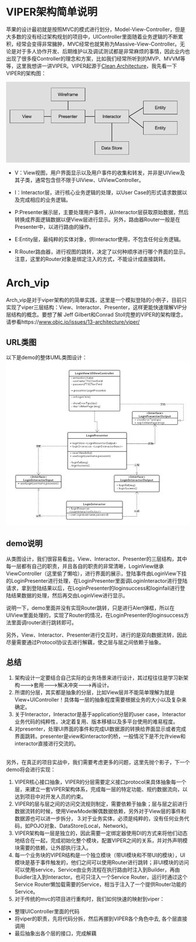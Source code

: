 # VIPER架构简单说明
苹果的设计最初就是按照MVC的模式进行划分，Model-View-Controller，但是大多数的没有经过架构规划的项目中，UIController里面随着业务逻辑的不断累积，经常会变得非常臃肿，MVC经常也就笑称为Massive-View-Controller。无论是对于多人协作开发、后期维护以及调试测试都是非常麻烦的事情，因此业内也出现了很多瘦Controller的理念和方案，比如我们经常所听到的MVP、MVVM等等，这里我想讲一讲VIPER。VIPER起源于[Clean Architecture](https://8thlight.com/blog/uncle-bob/2012/08/13/the-clean-architecture.html)，我先看一下VIPER的架构图：

![VIPER架构图](VIPER_ori_arch.png)

- V：View视图，用户界面显示以及用户事件的收集和转发，并非是UIView及其子类，通常包含但不限于UIView、UIViewController。

- I：Interactor层，进行核心业务逻辑的处理，以User Case的形式请求数据以及完成相应的业务逻辑。

- P:Presenter展示层，主要处理用户事件，从Interactor层获取原始数据，然后转换成界面逻辑数据以便View层进行显示。另外，路由器Router一般是在Presenter中，以进行路由的操作。

- E:Entity层，最纯粹的实体对象，供Interactor使用，不包含任何业务逻辑。

- R:Router路由器，进行视图的跳转，决定了以何种顺序进行哪个界面的显示。注意，这里的Router对象是绑定注入的方式，不能设计成直接跳转。


# Arch_vip
Arch_vip是对于viper架构的的简单实践，这里是一个模拟登陆的小例子，目前只实现了viper三层结构：View、Interactor、Presenter，这样更能快速理解VIP分层结构的概念。要想了解 Jeff Gilbert和Conrad Stoll完整的VIPER的架构理念，请参看https://www.objc.io/issues/13-architecture/viper/

## URL类图
以下是demo的整体UML类图设计：
![URL类图](VIPER_vip_Login.png)

## demo说明
从类图设计，我们很容易看出，View、Interactor、Presenter的三层结构，其中每一层都有自己的职责，并且各自的职责的非常清晰，LoginView继承ViewController（这里偷了懒哈），进行界面的展示，登陆事件由LoginView下挂的LoginPresenter进行处理，在LoginPresenter里面调LoginInteractor进行登陆请求，拿到登陆结果以后，在LoginPresenter的loginsuccess和loginfail进行登陆结果数据的处理，然后再交由LoginView进行显示。</br>

说明一下，demo里面并没有实现Router跳转，只是进行Alert弹框，所以在UIView里面处理的，实现了Router的情况，在LoginPresenter的loginsuccess方法里面调router进行跳转即可。</br>

另外，View、Interactor、Presenter进行交互时，进行的是双向数据流转，因此尽量需要通过Protocol协议去进行解藕，使之层与层之间依赖于抽象。</br>

## 总结
1. 架构设计一定要结合自己实际的业务场景来进行设计，其过程往往是学习新架构--->套用--->解决冲突--->再设计。
2. 所谓的分层，其实都是抽象的分层，比如View层并不能简单理解为就是View+UIController！具体每一层的抽象程度需要根据业务的大小以及复杂来确定。
3. 关于Interactor，Interactor是基于application分层的user case，Interactor业务代码的纯粹性，决定着复用、版本移植以及多平台使用的难易程度。
4. 对presenter，处理UI界面的事件和完成UI数据源的转换给界面显示或者完成界面跳转。presenter是view和interactor的桥，一般情况下是不允许view和interactor直接进行交流的。
<br>
另外，在真正的项目实战中，我们需要考虑更多的问题，这里先抛个影子，下一个demo将会进行实现：

1. VIPER核心接口抽象，VIPER的分层需要定义接口protocol来具体抽象每一个层，来建立一套VIPER架构体系，完成每一层的特定功能、规约数据流向，以达到项目中对开发人员的约束。
2. VIPER的层与层之间的访问交流规则制定，需要依赖于抽象；层与层之前进行数据流转的时候，使用ViewModel解偶数据依赖，另外对于View层的事件和数据源也可以进一步拆分，
3.对于业务实体，必须是纯粹的，没有任何业务代码，如POJO对象、DataStore(Local，Network)。
4. VIPER架构每一层是独立的，因此需要一定绑定器使用DI的方式来将他们动态地结合在一起，完成初始化整个模块，配置VIPER之间的关系，并对外声明模块需要的依赖，让外部执行注入。
5. 每一个业务块的VIPER结构是一个独立模块（带UI模块和不带UI的模块），UI模块是基于事件触发的，他们之间可以使用Router进行跳转；非UI模块的访问可以使用service，Service由业务流程在执行路由时注入到Builder，再由Buidler注入到Interactor。也可只注入一个Service Router，运行时通过这个Service Router懒加载需要的Service，相当于注入了一个提供Router功能的Service。
6. 对于传统的mvc的项目进行重构时，我们如何快速的映射到viper：
* 整理UIController里面的代码
* 将viper的职责，先将代码分拆，然后再挪到VIPER各个角色中去, 各个层直接调用
* 最后抽象出各个层的接口，完成解藕








